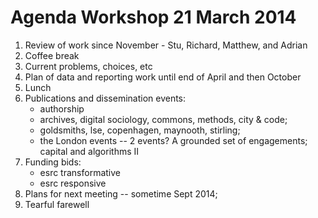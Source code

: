 # Agenda Workshop 21 March 2014

1. Review of work since November - Stu, Richard, Matthew, and Adrian
2. Coffee break
3. Current problems, choices, etc
4. Plan of data and reporting work until end of April and then October
5. Lunch
6. Publications and dissemination events:
	- authorship
	- archives, digital sociology, commons, methods, city & code;
	- goldsmiths, lse, copenhagen, maynooth, stirling;
	- the London events -- 2 events? A grounded set of engagements; capital and algorithms II
7. Funding bids:
	- esrc transformative
	- esrc responsive
8. Plans for next meeting -- sometime Sept 2014;
9. Tearful farewell

